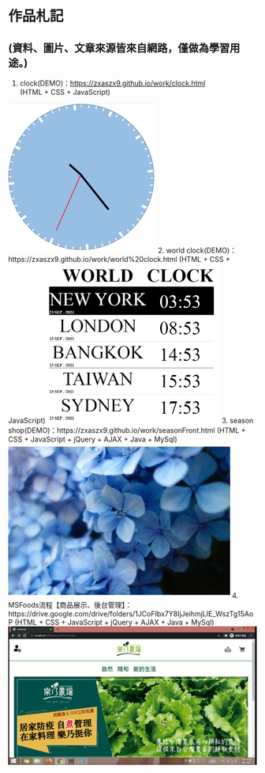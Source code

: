 # 作品札記  
## (資料、圖片、文章來源皆來自網路，僅做為學習用途。)
1. clock(DEMO)：https://zxaszx9.github.io/work/clock.html  
  (HTML + CSS + JavaScript)  
  <img alt="clock" width="300" src="https://github.com/zxaszx9/work/blob/gh-pages/img/season/Clock.png">
2. world clock(DEMO)：https://zxaszx9.github.io/work/world%20clock.html  
   (HTML + CSS + JavaScript)  
   <img alt="WorldClock" width="350" src="https://github.com/zxaszx9/work/blob/gh-pages/img/season/WorldClock.png">
3. season shop(DEMO)：https://zxaszx9.github.io/work/seasonFront.html  
   (HTML + CSS + JavaScript + jQuery + AJAX + Java + MySql)  
   <img alt="seasonshop" width="450" src="https://github.com/zxaszx9/work/blob/gh-pages/img/season/seasonshop.gif">
4. MSFoods流程【商品展示、後台管理】：https://drive.google.com/drive/folders/1JCoFIbx7Y8IjJeihmjLIE_WszTg15AoP  
   (HTML + CSS + JavaScript + jQuery + AJAX + Java + MySql)  
   <img alt="MSFoods" width="650" src="https://github.com/zxaszx9/work/blob/gh-pages/img/season/MSFoods.gif">
   

